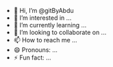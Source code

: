 - 👋 Hi, I’m @gitByAbdu
- 👀 I’m interested in ...
- 🌱 I’m currently learning ...
- 💞️ I’m looking to collaborate on ...
- 📫 How to reach me ...
- 😄 Pronouns: ...
- ⚡ Fun fact: ...

<!---
gitByAbdu/gitByAbdu is a ✨ special ✨ repository because its `README.md` (this file) appears on your GitHub profile.
You can click the Preview link to take a look at your changes.
--->
